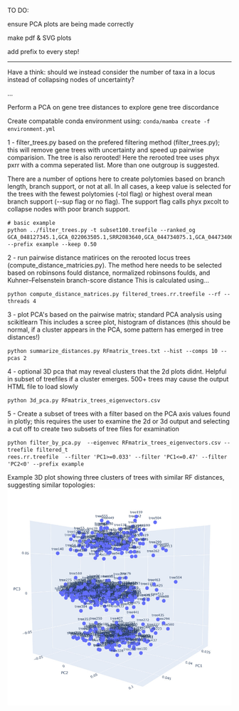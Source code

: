 TO DO:

ensure PCA plots are being made correctly

make pdf & SVG plots

add prefix to every step!

------------------------------

Have a think:
should we instead consider the number of taxa in a locus instead of collapsing nodes of uncertainty?

...

Perform a PCA on gene tree distances to explore gene tree discordance 

Create compatable conda environment using:
`conda/mamba create -f environment.yml`

1 - filter_trees.py based on the prefered filtering method (filter_trees.py); this will remove gene trees with uncertainty and speed up pairwise comparision. The tree is also rerooted! Here the rerooted tree uses phyx pxrr with a comma seperated list. More than one outgroup is suggested.

There are a number of options here to create polytomies based on branch length, branch support, or not at all. In all cases, a keep value is selected for the trees with the fewest polytomies (-tol flag) or highest overal mean branch support (--sup flag or no flag). The support flag calls phyx pxcolt to collapse nodes with poor branch support.

```
# basic example
python ../filter_trees.py -t subset100.treefile --ranked_og GCA_048127345.1,GCA_022063505.1,SRR2083640,GCA_044734075.1,GCA_044734065.1,CBX0472,CBX0471,CBX0473 --prefix example --keep 0.50
```

2 - run pairwise distance matirices on the rerooted locus trees (compute_distance_matricies.py). The method here needs to be selected based on robinsons fould distance, normalized robinsons foulds, and Kuhner–Felsenstein branch-score distance This is calculated using... 
```
python compute_distance_matrices.py filtered_trees.rr.treefile --rf --threads 4
```

3 - plot PCA's based on the pairwise matrix; standard PCA analysis using scikitlearn
This includes a scree plot, histogram of distances (this should be normal, if a cluster appears in the PCA, some pattern has emerged in tree distances!)

```
python summarize_distances.py RFmatrix_trees.txt --hist --comps 10 --pcas 2
```

4 - optional 3D pca that may reveal clusters that the 2d plots didnt. Helpful in subset of treefiles if a cluster emerges. 500+ trees may cause the output HTML file to load slowly
```
python 3d_pca.py RFmatrix_trees_eigenvectors.csv
```

5 - Create a subset of trees with a filter based on the PCA axis values found in plotly; this requires the user to examine the 2d or 3d output and selecting a cut off to create two subsets of tree files for examination
```
python filter_by_pca.py  --eigenvec RFmatrix_trees_eigenvectors.csv --treefile filtered_t
rees.rr.treefile  --filter 'PC1>=0.033' --filter 'PC1<=0.47' --filter 'PC2<0' --prefix example
```


Example 3D plot showing three clusters of trees with similar RF distances, suggesting similar topologies:
![plotly 3D plot of a PCA's 1, 2, & 3rd axes.](https://github.com/crcardenas/tree_distance/blob/main/Robinson-Foulds_Distance_PCA.jpg)
